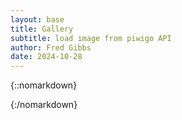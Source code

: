 ```yaml
---
layout: base
title: Gallery
subtitle: load image from piwigo API 
author: Fred Gibbs
date: 2024-10-28
---
```


{::nomarkdown}
</div> <!-- close container for bg work-->
{:/nomarkdown}
  
<div id="galleryContainer" class="justified-gallery"></div>

<script type="text/javascript">
  const piwigoUrl = 'http://localhost:3000?'; // Update with your Piwigo API URL

  // Define URL params for the Piwigo API request
  const apiParams = new URLSearchParams({
    format: 'json',
    method: 'pwg.categories.getImages'
  });

  // Function to fetch random images and display them using LightGallery
  async function displayGallery() {
    try {
      // Fetch images from the Piwigo API
      const response = await fetch(piwigoUrl + apiParams.toString(), {
        method: 'GET'
      });
      const data = await response.json();

      if (data && data.result && data.result.images) {
        const images = data.result.images;

        // Shuffle the images array to display random images
        const shuffledImages = images.sort(() => 0.5 - Math.random());

        // Select a subset of random images (e.g., 10 images)
        const randomImages = shuffledImages.slice(0, 50);

        const galleryContainer = document.getElementById('galleryContainer');
        galleryContainer.innerHTML = ''; // Clear any existing content

        // Create LightGallery structure
        randomImages.forEach(image => {
          console.log("image id: " +  image.categories[0]?.id)
          const linkElement = document.createElement('a');
          linkElement.href = 'project?image_id=' + image.id + '&album_id=' + image.categories[0]?.id 
          linkElement.setAttribute('data-lg-size', `${image.width}-${image.height}`);
          linkElement.setAttribute('data-sub-html', `${image.name}  `); // Add image title

          const imgElement = document.createElement('img');
          imgElement.src = image.derivatives.xsmall.url; // Use the medium-sized image URL for thumbnails
          imgElement.alt = image.name;
          imgElement.setAttribute('loading', "lazy"); // Add image title

          linkElement.appendChild(imgElement);
          galleryContainer.appendChild(linkElement);
        });

        // Initialize LightGallery

      } else {
        console.log('No images found or error in response');
      }
    } catch (error) {
      console.error('Error fetching images:', error);
    }
  }

  // Call the function to fetch and display the gallery
  displayGallery();
</script>